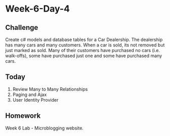 # Week-6-Day-4


Challenge
----
Create c# models and database tables for a Car Dealership. The dealership has many cars and many customers. When a car is sold, its not removed but just marked as sold. Many of their customers have purchased no cars (i.e. walk-offs), some have purchased just one and some have purchased many cars.


Today
-----
1. Review Many to Many Relationships
2. Paging and Ajax
3. User Identity Provider


Homework
-------
Week 6 Lab - Microblogging website.
